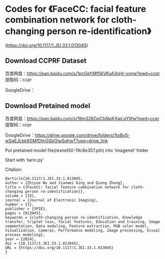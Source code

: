 # Codes for 《FaceCC: facial feature combination network for cloth-changing person re-identification》
(https://doi.org/10.1117/1.JEI.33.1.013045)

## Download CCPRF Dataset 
百度网盘：https://pan.baidu.com/s/1pcGeYMf56VKyA3nHr-yvnw?pwd=ccpr 提取码：ccpr 

GoogleDrive：

## Download Pretained model 
百度网盘：https://pan.baidu.com/s/19m328ZpjCbNpKXwLgYljfw?pwd=ccpr 提取码：ccpr 

GoogleDrive：https://drive.google.com/drive/folders/1toBy5-wSqEJLbkXGMfDthGSbGIwSqhwT?usp=drive_link

Put pretained model file(resnet50-19c8e357.pth) into ‘imagenet’ folder

Start with 'tarin.py'

Citation:

    @article{10.1117/1.JEI.33.1.013045,
    author = {Zhiyue Wu and Jianwei Ding and Qiong Zhang},
    title = {{FaceCC: facial feature combination network for cloth-changing person re-identification}},
    volume = {33},
    journal = {Journal of Electronic Imaging},
    number = {1},
    publisher = {SPIE},
    pages = {013045},
    keywords = {cloth-changing person re-identification, knowledge transfer, triplet loss, facial features, Education and training, Image segmentation, Data modeling, Feature extraction, RGB color model, Visualization, Cameras, Performance modeling, Image processing, Visual process modeling},
    year = {2024},
    doi = {10.1117/1.JEI.33.1.013045},
    URL = {https://doi.org/10.1117/1.JEI.33.1.013045}
    }
